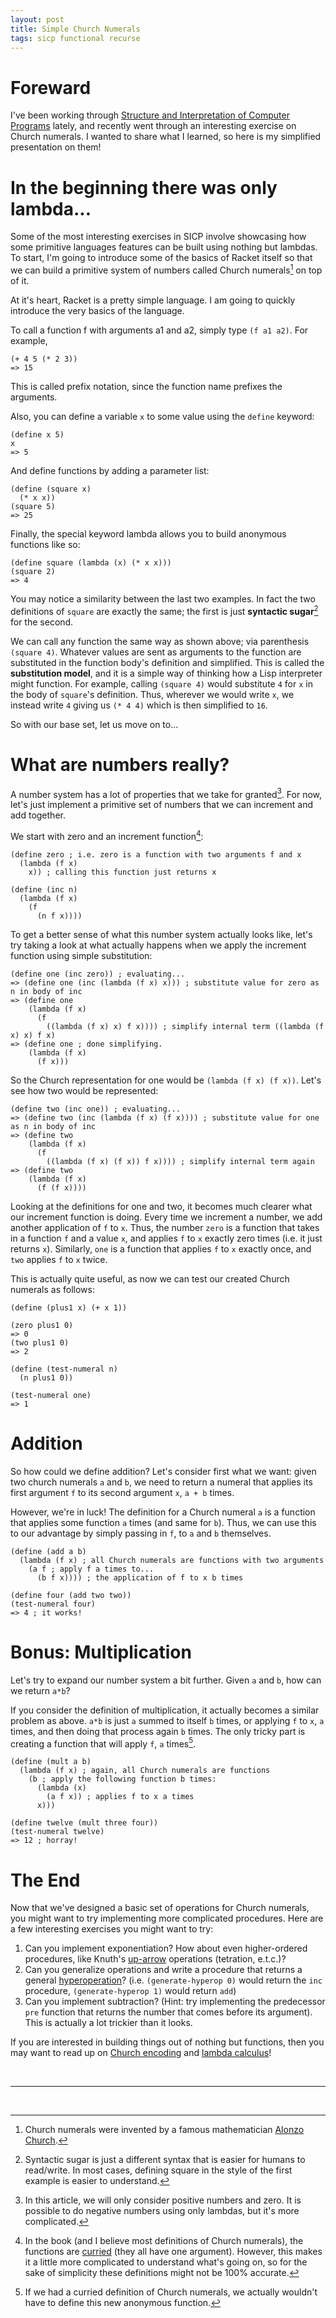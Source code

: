 ```yaml
---
layout: post
title: Simple Church Numerals
tags: sicp functional recurse
---
```


# Foreward

I've been working through [Structure and Interpretation of Computer
Programs](http://sarabander.github.io/sicp/html/) lately, and recently
went through an interesting exercise on Church numerals. I wanted to share
what I learned, so here is my simplified presentation on them!

# In the beginning there was only lambda...

Some of the most interesting exercises in SICP involve showcasing how some
primitive languages features can be built using nothing but lambdas. To start,
I'm going to introduce some of the basics of Racket itself so that we can build
a primitive system of numbers called Church numerals[^1] on top of it.

At it's heart, Racket is a pretty simple language. I am going to quickly introduce the very basics
of the language.

To call a function f with arguments a1 and a2, simply type `(f a1 a2)`. For example,

```racket
(+ 4 5 (* 2 3))
=> 15
```

This is called prefix notation, since the function name prefixes the arguments.

Also, you can define a variable `x` to some value using the `define` keyword:

```racket
(define x 5)
x
=> 5
```

And define functions by adding a parameter list:

```racket
(define (square x)
  (* x x))
(square 5)
=> 25
```

Finally, the special keyword lambda allows you to build anonymous functions like
so:

```racket
(define square (lambda (x) (* x x)))
(square 2)
=> 4
```

You may notice a similarity between the last two examples. In fact the two
definitions of `square` are exactly the same; the first is just **syntactic
sugar**[^2] for the second.

We can call any function the same way as shown above; via parenthesis `(square 4)`. Whatever values
are sent as arguments to the function are substituted in the function body's definition and
simplified. This is called the **substitution model**, and it is a simple way of thinking how a
Lisp interpreter might function. For example, calling `(square 4)` would substitute `4` for `x` in
the body of `square`'s definition. Thus, wherever we would write `x`, we instead write `4` giving
us `(* 4 4)` which is then simplified to `16`.

So with our base set, let us move on to...

# What are numbers really?

A number system has a lot of properties that we take for granted[^3]. For now, let's
just implement a primitive set of numbers that we can increment and add together.

We start with zero and an increment function[^4]:

```racket
(define zero ; i.e. zero is a function with two arguments f and x
  (lambda (f x)
    x)) ; calling this function just returns x

(define (inc n)
  (lambda (f x)
    (f
      (n f x))))
```

To get a better sense of what this number system actually looks like, let's try taking a look at
what actually happens when we apply the increment function using simple substitution:

```racket
(define one (inc zero)) ; evaluating...
=> (define one (inc (lambda (f x) x))) ; substitute value for zero as n in body of inc
=> (define one
    (lambda (f x)
      (f
        ((lambda (f x) x) f x)))) ; simplify internal term ((lambda (f x) x) f x)
=> (define one ; done simplifying.
    (lambda (f x)
      (f x)))
```

So the Church representation for one would be `(lambda (f x) (f x))`. Let's see how two would be
represented:

```racket
(define two (inc one)) ; evaluating...
=> (define two (inc (lambda (f x) (f x)))) ; substitute value for one as n in body of inc
=> (define two
    (lambda (f x)
      (f
        ((lambda (f x) (f x)) f x)))) ; simplify internal term again
=> (define two
    (lambda (f x)
      (f (f x))))
```

Looking at the definitions for one and two, it becomes much clearer what our increment function is
doing. Every time we increment a number, we add another application of `f` to `x`. Thus, the number
`zero` is a function that takes in a function `f` and a value `x`, and applies `f` to `x` exactly
zero times (i.e. it just returns `x`). Similarly, `one` is a function that applies `f` to `x`
exactly once, and `two` applies `f` to `x` twice.

This is actually quite useful, as now we can test our created Church numerals as follows:

```racket
(define (plus1 x) (+ x 1))

(zero plus1 0)
=> 0
(two plus1 0)
=> 2

(define (test-numeral n)
  (n plus1 0))

(test-numeral one)
=> 1
```

# Addition

So how could we define addition? Let's consider first what we want: given two church numerals `a`
and `b`, we need to return a numeral that applies its first argument `f` to its second argument `x`,
`a + b` times.

However, we're in luck! The definition for a Church numeral `a` is a function that applies some
function `a` times (and same for `b`). Thus, we can use this to our advantage by simply passing in
`f`, to `a` and `b` themselves.

```racket
(define (add a b)
  (lambda (f x) ; all Church numerals are functions with two arguments
    (a f ; apply f a times to...
      (b f x)))) ; the application of f to x b times

(define four (add two two))
(test-numeral four)
=> 4 ; it works!
```

# Bonus: Multiplication

Let's try to expand our number system a bit further. Given `a` and `b`, how can we return `a*b`?

If you consider the definition of multiplication, it actually becomes a similar problem as above.
`a*b` is just `a` summed to itself `b` times, or applying `f` to `x`, `a` times, and then doing that
process again `b` times. The only tricky part is creating a function that will apply `f`, `a`
times[^5].

```racket
(define (mult a b)
  (lambda (f x) ; again, all Church numerals are functions
    (b ; apply the following function b times:
      (lambda (x)
        (a f x)) ; applies f to x a times
      x)))

(define twelve (mult three four))
(test-numeral twelve)
=> 12 ; horray!
```

# The End

Now that we've designed a basic set of operations for Church numerals, you might want to try
implementing more complicated procedures. Here are a few interesting exercises you might want to try:

1. Can you implement exponentiation? How about even higher-ordered procedures, like Knuth's [up-arrow](https://en.wikipedia.org/wiki/Knuth%27s_up-arrow_notation) operations (tetration, e.t.c.)?
2. Can you generalize operations and write a procedure that returns a general [hyperoperation](https://en.wikipedia.org/wiki/Hyperoperation)? (i.e. `(generate-hyperop 0)` would return the `inc` procedure, `(generate-hyperop 1)` would return `add`)
3. Can you implement subtraction? (Hint: try implementing the predecessor `pre` function that returns the number that comes before its argument). This is actually a lot trickier than it looks.

If you are interested in building things out of nothing but functions, then you may want to read up on [Church encoding](https://en.wikipedia.org/wiki/Church_encoding) and [lambda calculus](https://www.inf.fu-berlin.de/lehre/WS03/alpi/lambda.pdf)!

<br />
<hr />
<br />

[^1]: Church numerals were invented by a famous mathematician [Alonzo Church](https://en.wikipedia.org/wiki/Alonzo_Church).

[^2]: Syntactic sugar is just a different syntax that is easier for humans to read/write. In most cases, defining square in the style of the first example is easier to understand.

[^3]: In this article, we will only consider positive numbers and zero. It is possible to do negative numbers using only lambdas, but it's more complicated.

[^4]: In the book (and I believe most definitions of Church numerals), the functions are [curried](https://en.wikipedia.org/wiki/Currying) (they all have one argument). However, this makes it a little more complicated to understand what's going on, so for the sake of simplicity these definitions might not be 100% accurate.

[^5]: If we had a curried definition of Church numerals, we actually wouldn't have to define this new anonymous function.
